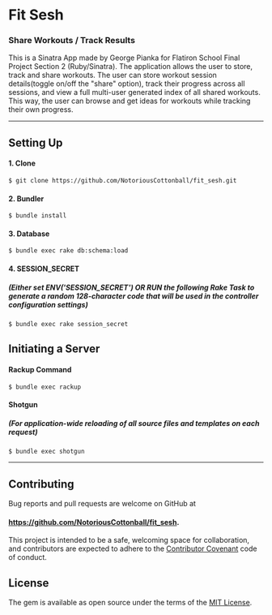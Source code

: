 # Fit Sesh
### Share Workouts / Track Results

This is a Sinatra App made by George Pianka for Flatiron School Final Project Section 2 (Ruby/Sinatra). The application allows the user to store, track and share workouts. The user can store workout session details(toggle on/off the "share" option), track their progress across all sessions, and view a full multi-user generated index of all shared workouts. This way, the user can browse and get ideas for workouts while tracking their own progress.

---

## Setting Up

#### 1. Clone
`$ git clone https://github.com/NotoriousCottonball/fit_sesh.git`
#### 2. Bundler
`$ bundle install`
#### 3. Database
`$ bundle exec rake db:schema:load`
#### 4. SESSION_SECRET
##### (Either set ENV('SESSION_SECRET') OR RUN the following Rake Task to generate a random 128-character code that will be used in the controller configuration settings)
`$ bundle exec rake session_secret`

## Initiating a Server

#### Rackup Command
`$ bundle exec rackup`
#### Shotgun
##### (For application-wide reloading of all source files and templates on each request)
`$ bundle exec shotgun`

---

## Contributing

Bug reports and pull requests are welcome on GitHub at
#### https://github.com/NotoriousCottonball/fit_sesh.
This project is intended to be a safe, welcoming space for collaboration, and contributors are expected to adhere to the [Contributor Covenant](contributor-covenant.org) code of conduct.

## License

The gem is available as open source under the terms of the [MIT License](http://opensource.org/licenses/MIT).
